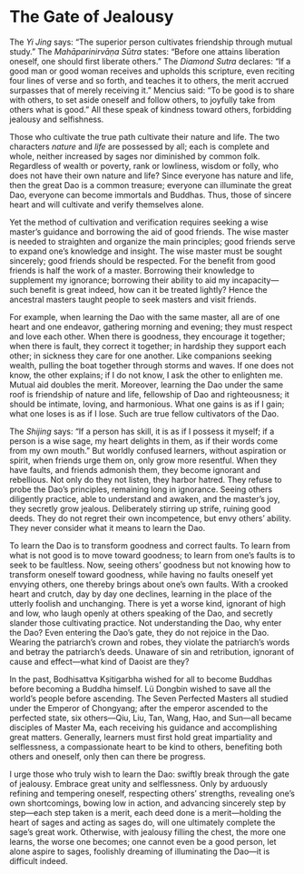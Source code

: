 # The Gate of Jealousy

The *Yi Jing* says: “The superior person cultivates friendship through mutual study.” The *Mahāparinirvāṇa Sūtra* states: “Before one attains liberation oneself, one should first liberate others.” The *Diamond Sutra* declares: “If a good man or good woman receives and upholds this scripture, even reciting four lines of verse and so forth, and teaches it to others, the merit accrued surpasses that of merely receiving it.” Mencius said: “To be good is to share with others, to set aside oneself and follow others, to joyfully take from others what is good.” All these speak of kindness toward others, forbidding jealousy and selfishness.

Those who cultivate the true path cultivate their nature and life. The two characters *nature* and *life* are possessed by all; each is complete and whole, neither increased by sages nor diminished by common folk. Regardless of wealth or poverty, rank or lowliness, wisdom or folly, who does not have their own nature and life? Since everyone has nature and life, then the great Dao is a common treasure; everyone can illuminate the great Dao, everyone can become immortals and Buddhas. Thus, those of sincere heart and will cultivate and verify themselves alone.

Yet the method of cultivation and verification requires seeking a wise master’s guidance and borrowing the aid of good friends. The wise master is needed to straighten and organize the main principles; good friends serve to expand one’s knowledge and insight. The wise master must be sought sincerely; good friends should be respected. For the benefit from good friends is half the work of a master. Borrowing their knowledge to supplement my ignorance; borrowing their ability to aid my incapacity—such benefit is great indeed, how can it be treated lightly? Hence the ancestral masters taught people to seek masters and visit friends.

For example, when learning the Dao with the same master, all are of one heart and one endeavor, gathering morning and evening; they must respect and love each other. When there is goodness, they encourage it together; when there is fault, they correct it together; in hardship they support each other; in sickness they care for one another. Like companions seeking wealth, pulling the boat together through storms and waves. If one does not know, the other explains; if I do not know, I ask the other to enlighten me. Mutual aid doubles the merit. Moreover, learning the Dao under the same roof is friendship of nature and life, fellowship of Dao and righteousness; it should be intimate, loving, and harmonious. What one gains is as if I gain; what one loses is as if I lose. Such are true fellow cultivators of the Dao.

The *Shijing* says: “If a person has skill, it is as if I possess it myself; if a person is a wise sage, my heart delights in them, as if their words come from my own mouth.” But worldly confused learners, without aspiration or spirit, when friends urge them on, only grow more resentful. When they have faults, and friends admonish them, they become ignorant and rebellious. Not only do they not listen, they harbor hatred. They refuse to probe the Dao’s principles, remaining long in ignorance. Seeing others diligently practice, able to understand and awaken, and the master’s joy, they secretly grow jealous. Deliberately stirring up strife, ruining good deeds. They do not regret their own incompetence, but envy others’ ability. They never consider what it means to learn the Dao.

To learn the Dao is to transform goodness and correct faults. To learn from what is not good is to move toward goodness; to learn from one’s faults is to seek to be faultless. Now, seeing others’ goodness but not knowing how to transform oneself toward goodness, while having no faults oneself yet envying others, one thereby brings about one’s own faults. With a crooked heart and crutch, day by day one declines, learning in the place of the utterly foolish and unchanging. There is yet a worse kind, ignorant of high and low, who laugh openly at others speaking of the Dao, and secretly slander those cultivating practice. Not understanding the Dao, why enter the Dao? Even entering the Dao’s gate, they do not rejoice in the Dao. Wearing the patriarch’s crown and robes, they violate the patriarch’s words and betray the patriarch’s deeds. Unaware of sin and retribution, ignorant of cause and effect—what kind of Daoist are they?

In the past, Bodhisattva Kṣitigarbha wished for all to become Buddhas before becoming a Buddha himself. Lü Dongbin wished to save all the world’s people before ascending. The Seven Perfected Masters all studied under the Emperor of Chongyang; after the emperor ascended to the perfected state, six others—Qiu, Liu, Tan, Wang, Hao, and Sun—all became disciples of Master Ma, each receiving his guidance and accomplishing great matters. Generally, learners must first hold great impartiality and selflessness, a compassionate heart to be kind to others, benefiting both others and oneself, only then can there be progress.

I urge those who truly wish to learn the Dao: swiftly break through the gate of jealousy. Embrace great unity and selflessness. Only by arduously refining and tempering oneself, respecting others’ strengths, revealing one’s own shortcomings, bowing low in action, and advancing sincerely step by step—each step taken is a merit, each deed done is a merit—holding the heart of sages and acting as sages do, will one ultimately complete the sage’s great work. Otherwise, with jealousy filling the chest, the more one learns, the worse one becomes; one cannot even be a good person, let alone aspire to sages, foolishly dreaming of illuminating the Dao—it is difficult indeed.